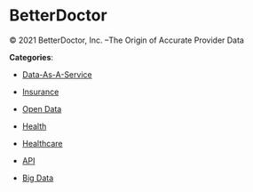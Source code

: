 # BetterDoctor

© 2021 BetterDoctor, Inc. –The Origin of Accurate Provider Data

**Categories**:

- [Data-As-A-Service](https://github/apis-list/apis-list#data-as-a-service)

- [Insurance](https://github/apis-list/apis-list#insurance)

- [Open Data](https://github/apis-list/apis-list#open-data)

- [Health](https://github/apis-list/apis-list#health)

- [Healthcare](https://github/apis-list/apis-list#healthcare)

- [API](https://github/apis-list/apis-list#api)

- [Big Data](https://github/apis-list/apis-list#big-data)



